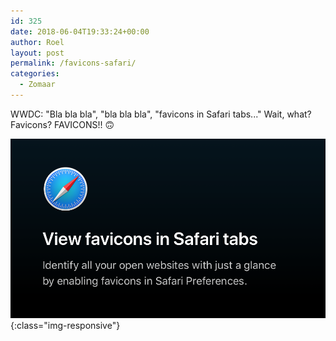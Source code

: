 ```yaml
---
id: 325
date: 2018-06-04T19:33:24+00:00
author: Roel
layout: post
permalink: /favicons-safari/
categories:
  - Zomaar
---
```

WWDC: "Bla bla bla", "bla bla bla", "favicons in Safari tabs..."
Wait, what? Favicons? FAVICONS!! 🙃

![Favicons in Safari tabs, finally](/assets/favicons-in-safari-tabs.png){:class="img-responsive"}
